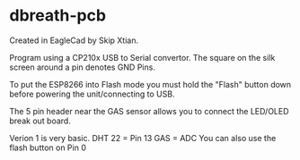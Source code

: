 # dbreath-pcb

Created in EagleCad by Skip Xtian.

Program using a CP210x USB to Serial convertor.
The square on the silk screen around a pin denotes GND Pins.

To put the ESP8266 into Flash mode you must hold the "Flash" button down
before powering the unit/connecting to USB.

The 5 pin header near the GAS sensor allows you to connect the LED/OLED
break out board.

Verion 1 is very basic.
DHT 22 = Pin 13
GAS = ADC
You can also use the flash button on Pin 0
